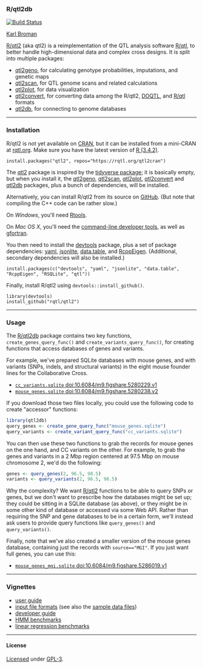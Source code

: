 ### R/qtl2db

[![Build Status](https://travis-ci.org/rqtl/qtl2db.svg?branch=master)](https://travis-ci.org/rqtl/qtl2db)

[Karl Broman](http://kbroman.org)

[R/qtl2](http://kbroman.org/qtl2) (aka qtl2) is a reimplementation of
the QTL analysis software [R/qtl](https://rqtl.org), to better handle
high-dimensional data and complex cross designs. It is split into
multiple packages:

- [qtl2geno](https://github.com/rqtl/qtl2geno), for calculating genotype
  probabilities, imputations, and genetic maps
- [qtl2scan](https://github.com/rqtl/qtl2scan), for QTL genome scans and
  related calculations
- [qtl2plot](https://github.com/rqtl/qtl2plot), for data visualization
- [qtl2convert](https://github.com/rqtl/qtl2convert),
  for converting data among the R/qtl2,
  [DOQTL](https://www.bioconductor.org/packages/release/bioc/html/DOQTL.html),
  and [R/qtl](https://rqtl.org) formats
- [qtl2db](https://github.com/rqtl/qtl2db), for connecting to genome databases

---

### Installation

R/qtl2 is not yet available on [CRAN](https://cran.r-project.org), but
it can be installed from a mini-CRAN at [rqtl.org](https://rqtl.org).
Make sure you have the latest version of [R (3.4.2)](https://cran.r-project.org).

    install.packages("qtl2", repos="https://rqtl.org/qtl2cran")

The [qtl2](https://github.com/rqtl/qtl2) package is
inspired by the
[tidyverse package](https://cran.r-project.org/package=tidyverse);
it is basically empty, but when you install it, the
[qtl2geno](https://github.com/rqtl/qtl2geno),
[qtl2scan](https://github.com/rqtl/qtl2scan),
[qtl2plot](https://github.com/rqtl/qtl2plot),
[qtl2convert](https://github.com/rqtl/qtl2convert) and
[qtl2db](https://github.com/rqtl/qtl2db) packages, plus a
bunch of dependencies, will be installed.

Alternatively, you can install R/qtl2 from its source on
[GitHub](https://github.com/rqtl). (But note that compiling the C++
code can be rather slow.)

On _Windows_, you'll need [Rtools](https://cran.r-project.org/bin/windows/Rtools/).

On _Mac OS X_, you'll need the
[command-line developer tools](https://mac-how-to.gadgethacks.com/how-to/install-command-line-developer-tools-without-xcode-0168115/),
as well as [gfortran](https://gcc.gnu.org/wiki/GFortranBinaries#MacOS).

You then need to install the
[devtools](https://github.com/hadley/devtools) package, plus a set of
package dependencies: [yaml](https://cran.r-project.org/package=yaml),
[jsonlite](https://cran.r-project.org/package=jsonlite),
[data.table](https://cran.r-project.org/package=data.table),
and [RcppEigen](https://github.com/RcppCore/RcppEigen).
(Additional, secondary dependencies will also be installed.)

    install.packages(c("devtools", "yaml", "jsonlite", "data.table", "RcppEigen", "RSQLite", "qtl"))

Finally, install R/qtl2 using `devtools::install_github()`.

    library(devtools)
    install_github("rqtl/qtl2")

---

### Usage

The [R/qtl2db](https://github.com/rqtl/qtl2db) package contains two
key functions, `create_genes_query_func()` and
`create_variants_query_func()`, for creating functions that access
databases of genes and variants.

For example, we've prepared SQLite databases with mouse genes, and with
variants (SNPs, indels, and structural variants) in the eight mouse
founder lines for the Collaborative Cross.

- [`cc_variants.sqlite` doi:10.6084/m9.figshare.5280229.v1](https://doi.org/10.6084/m9.figshare.5280229.v1)
- [`mouse_genes.sqlite` doi:10.6084/m9.figshare.5280238.v2](https://doi.org/10.6084/m9.figshare.5280238.v2)

If you download those two files locally, you could use the following
code to create "accessor" functions:

```r
library(qtl2db)
query_genes <- create_gene_query_func("mouse_genes.sqlite")
query_variants <- create_variant_query_func("cc_variants.sqlite")
```

You can then use these two functions to grab the records for mouse
genes on the one hand, and CC variants on the other. For example, to
grab the genes and variants in a 2 Mbp region centered at 97.5 Mbp on
mouse chromosome 2, we'd do the following:

```r
genes <- query_genes(2, 96.5, 98.5)
variants <- query_variants(2, 96.5, 98.5)
```

Why the complexity? We want [R/qtl2](http://kbroman.org) functions to
be able to query SNPs or genes, but we don't want to prescribe how the
databases might be set up; they could be sitting in a SQLite database
(as above), or they might be in some other kind of database or accessed via
some Web API. Rather than requiring the SNP and gene databases to be
in a certain form, we'll instead ask users to provide query functions
like `query_genes()` and `query_variants()`.

Finally, note that we've also created a smaller version of the mouse genes
database, containing just the records with `source=="MGI"`. If you
just want full genes, you can use this:

- [`mouse_genes_mgi.sqlite` doi:10.6084/m9.figshare.5286019.v1](https://doi.org/10.6084/m9.figshare.5286019.v1)

---

### Vignettes

- [user guide](http://kbroman.org/qtl2/assets/vignettes/user_guide.html)
- [input file formats](http://kbroman.org/qtl2/assets/vignettes/input_files.html)
  (see also the [sample data files](http://kbroman.org/qtl2/pages/sampledata.html))
- [developer guide](http://kbroman.org/qtl2/assets/vignettes/developer_guide.html)
- [HMM benchmarks](http://kbroman.org/qtl2/assets/vignettes/hmm_benchmarks.html)
- [linear regression benchmarks](http://kbroman.org/qtl2/assets/vignettes/linreg_benchmarks.html)

---

#### License

[Licensed](License.md) under [GPL-3](https://www.r-project.org/Licenses/GPL-3).
